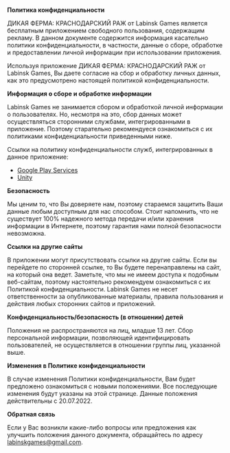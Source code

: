 **Политика конфиденциальности**

ДИКАЯ ФЕРМА: КРАСНОДАРСКИЙ РАЖ от Labinsk Games является бесплатным приложением свободного пользования, содержащим рекламу.
В данном документе содержится информация касательно политики конфиденциальности, в частности, данные о сборе, обработке и предоставлении личной информации при использовании приложения.

Используя приложение ДИКАЯ ФЕРМА: КРАСНОДАРСКИЙ РАЖ от Labinsk Games, Вы даете согласие на сбор и обработку личных данных, как это предусмотрено настоящей политикой конфиденциальности. 

**Информация о сборе и обработке информации**

Labinsk Games не занимается сбором и обработкой личной информации о пользователях. Но, несмотря на это, сбор данных может осуществляться сторонними службами, интегрированными в приложение. Поэтому старательно рекомендуеся ознакомиться с их политиками конфиденциальности приведенными ниже.

Ссылки на политику конфиденциальности служб, интегрированных в данное приложение:
*   [Google Play Services](https://www.google.com/policies/privacy/)
*   [Unity](https://unity3d.com/legal/privacy-policy)



**Безопасность**

Мы ценим то, что Вы доверяете нам, поэтому стараемся защитить Ваши данные любым доступным для нас способом. Стоит напомнить, что не существует 100% надежного метода передачи и/или хранения информации в Интернете, поэтому гарантия нами полной безопасности невозможна.

**Ссылки на другие сайты**

В приложении могут присутствовать ссылки на другие сайты. Если вы перейдете по сторонней ссылке, то Вы будете перенаправлены на сайт, на который она ведет. Заметьте, что мы не имеем доступа к подобным веб-сайтам, поэтому настоятельно рекомендуем ознакомиться с их Политикой конфиденциальности. Labinsk Games не несет ответственности за опубликованные материалы, правила пользования и действия любых сторонних сайтов и приложений.

**Конфиденциальность/безопасность (в отношении) детей**

Положения не распространяются на лиц, младше 13 лет. Сбор персональной информации, позволяющей идентифицировать пользователей, не осуществляется в отношении группы лиц, указанной выше. 

**Изменения в Политике конфиденциальности**

В случае изменения Политики конфиденциальности, Вам будет предложено ознакомиться с новыми положениями. Все последующие изменения будут указаны на этой странице.
Данные положения действительны с 20.07.2022.

**Обратная связь**

Если у Вас возникли какие-либо вопросы или предложения как улучшить положения данного документа, обращайтесь по адресу labinskgames@gmail.com.


